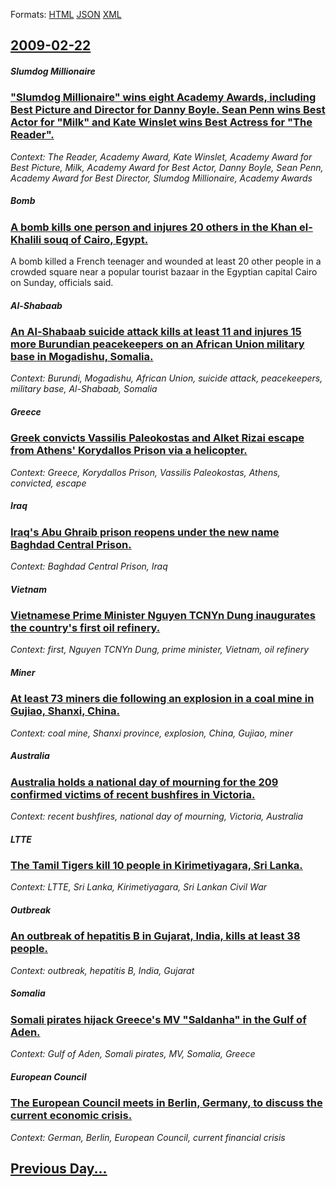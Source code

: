 
Formats: [HTML](2009/02/22/index.html)  [JSON](2009/02/22/index.json)  [XML](2009/02/22/index.xml)  

## [2009-02-22](/news/2009/02/22/index.md)

##### Slumdog Millionaire
### [ "Slumdog Millionaire" wins eight Academy Awards, including Best Picture and Director for Danny Boyle. Sean Penn wins Best Actor for "Milk" and Kate Winslet wins Best Actress for "The Reader". ](/news/2009/02/22/slumdog-millionaire-wins-eight-academy-awards-including-best-picture-and-director-for-danny-boyle-sean-penn-wins-best-actor-for-milk.md)
_Context: The Reader, Academy Award, Kate Winslet, Academy Award for Best Picture, Milk, Academy Award for Best Actor, Danny Boyle, Sean Penn, Academy Award for Best Director, Slumdog Millionaire, Academy Awards_

##### Bomb
### [ A bomb kills one person and injures 20 others in the Khan el-Khalili souq of Cairo, Egypt. ](/news/2009/02/22/a-bomb-kills-one-person-and-injures-20-others-in-the-khan-el-khalili-souq-of-cairo-egypt.md)
A bomb killed a French teenager and wounded at least 20 other people in a crowded square near a popular tourist bazaar in the Egyptian capital Cairo on Sunday, officials said.

##### Al-Shabaab
### [ An Al-Shabaab suicide attack kills at least 11 and injures 15 more Burundian peacekeepers on an African Union military base in Mogadishu, Somalia. ](/news/2009/02/22/an-al-shabaab-suicide-attack-kills-at-least-11-and-injures-15-more-burundian-peacekeepers-on-an-african-union-military-base-in-mogadishu-s.md)
_Context: Burundi, Mogadishu, African Union, suicide attack, peacekeepers, military base, Al-Shabaab, Somalia_

##### Greece
### [ Greek convicts Vassilis Paleokostas and Alket Rizai escape from Athens' Korydallos Prison via a helicopter. ](/news/2009/02/22/greek-convicts-vassilis-paleokostas-and-alket-rizai-escape-from-athens-korydallos-prison-via-a-helicopter.md)
_Context: Greece, Korydallos Prison, Vassilis Paleokostas, Athens, convicted, escape_

##### Iraq
### [ Iraq's Abu Ghraib prison reopens under the new name Baghdad Central Prison. ](/news/2009/02/22/iraq-s-abu-ghraib-prison-reopens-under-the-new-name-baghdad-central-prison.md)
_Context: Baghdad Central Prison, Iraq_

##### Vietnam
### [ Vietnamese Prime Minister Nguyen TCNYn Dung inaugurates the country's first oil refinery. ](/news/2009/02/22/vietnamese-prime-minister-nguya-n-taocnyn-da-c-ng-inaugurates-the-country-s-first-oil-refinery.md)
_Context: first, Nguyen TCNYn Dung, prime minister, Vietnam, oil refinery_

##### Miner
### [ At least 73 miners die following an explosion in a coal mine in Gujiao, Shanxi, China. ](/news/2009/02/22/at-least-73-miners-die-following-an-explosion-in-a-coal-mine-in-gujiao-shanxi-china.md)
_Context: coal mine, Shanxi province, explosion, China, Gujiao, miner_

##### Australia
### [ Australia holds a national day of mourning for the 209 confirmed victims of recent bushfires in Victoria. ](/news/2009/02/22/australia-holds-a-national-day-of-mourning-for-the-209-confirmed-victims-of-recent-bushfires-in-victoria.md)
_Context: recent bushfires, national day of mourning, Victoria, Australia_

##### LTTE
### [ The Tamil Tigers kill 10 people in Kirimetiyagara, Sri Lanka. ](/news/2009/02/22/the-tamil-tigers-kill-10-people-in-kirimetiyagara-sri-lanka.md)
_Context: LTTE, Sri Lanka, Kirimetiyagara, Sri Lankan Civil War_

##### Outbreak
### [ An outbreak of hepatitis B in Gujarat, India, kills at least 38 people. ](/news/2009/02/22/an-outbreak-of-hepatitis-b-in-gujarat-india-kills-at-least-38-people.md)
_Context: outbreak, hepatitis B, India, Gujarat_

##### Somalia
### [ Somali pirates hijack Greece's MV "Saldanha" in the Gulf of Aden. ](/news/2009/02/22/somali-pirates-hijack-greece-s-mv-saldanha-in-the-gulf-of-aden.md)
_Context: Gulf of Aden, Somali pirates, MV, Somalia, Greece_

##### European Council
### [ The European Council meets in Berlin, Germany, to discuss the current economic crisis. ](/news/2009/02/22/the-european-council-meets-in-berlin-germany-to-discuss-the-current-economic-crisis.md)
_Context: German, Berlin, European Council, current financial crisis_

## [Previous Day...](/news/2009/02/21/index.md)

